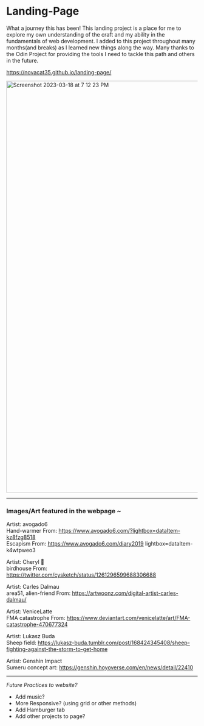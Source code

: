 # Landing-Page

What a journey this has been! This landing project is a place for me to explore my own understanding of the craft and my ability in the fundamentals of web development. I added to this project throughout many months(and breaks) as I learned new things along the way. Many thanks to the Odin Project for providing the tools I need to tackle this path and others in the future.


https://novacat35.github.io/landing-page/

<img width="1081" alt="Screenshot 2023-03-18 at 7 12 23 PM" src="https://user-images.githubusercontent.com/54908064/226144884-2a1a381d-efab-40e8-b509-9533ab94fce3.png">

____________________________________
### Images/Art featured in the webpage ~

Artist: avogado6 <br>
Hand-warmer From: https://www.avogado6.com/?lightbox=dataItem-kz8fzg8518 <br>
Escapism From: https://www.avogado6.com/diary2019 lightbox=dataItem-k4wtpweo3

Artist: Cheryl 🍡 <br>
birdhouse From: https://twitter.com/cysketch/status/1261296599688306688

Artist: Carles Dalmau <br>
area51, alien-friend From: https://artwoonz.com/digital-artist-carles-dalmau/

Artist: VeniceLatte <br>
FMA catastrophe From: https://www.deviantart.com/venicelatte/art/FMA-catastrophe-470677324

Artist: Lukasz Buda <br>
Sheep field: https://lukasz-buda.tumblr.com/post/168424345408/sheep-fighting-against-the-storm-to-get-home

Artist: Genshin Impact <br>
Sumeru concept art: https://genshin.hoyoverse.com/en/news/detail/22410

____________________________________

<em>Future Practices to website?</em>
- Add music?
- More Responsive? (using grid or other methods)
- Add Hamburger tab
- Add other projects to page?

